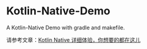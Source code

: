 # Kotlin-Native-Demo
A Kotlin-Native Demo with gradle and makefile.

请参考文章：[Kotlin Native 详细体验，你想要的都在这儿](http://www.kotliner.cn/2017/04/15/Kotlin%20Native%20%E8%AF%A6%E7%BB%86%E4%BD%93%E9%AA%8C%EF%BC%8C%E4%BD%A0%E6%83%B3%E8%A6%81%E7%9A%84%E9%83%BD%E5%9C%A8%E8%BF%99%E5%84%BF/)